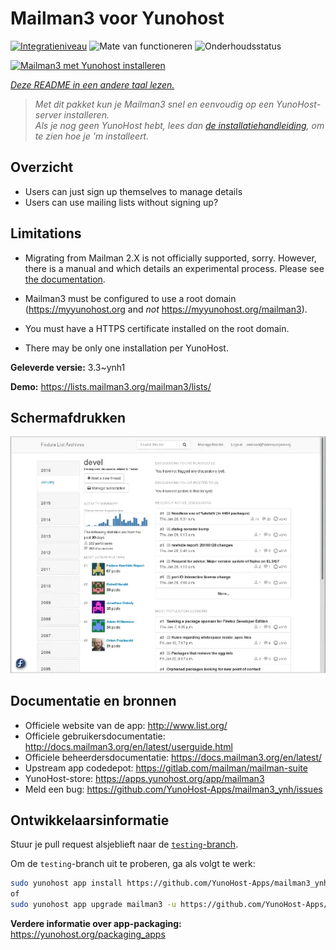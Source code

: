 <!--
NB: Deze README is automatisch gegenereerd door <https://github.com/YunoHost/apps/tree/master/tools/readme_generator>
Hij mag NIET handmatig aangepast worden.
-->

# Mailman3 voor Yunohost

[![Integratieniveau](https://apps.yunohost.org/badge/integration/mailman3)](https://ci-apps.yunohost.org/ci/apps/mailman3/)
![Mate van functioneren](https://apps.yunohost.org/badge/state/mailman3)
![Onderhoudsstatus](https://apps.yunohost.org/badge/maintained/mailman3)

[![Mailman3 met Yunohost installeren](https://install-app.yunohost.org/install-with-yunohost.svg)](https://install-app.yunohost.org/?app=mailman3)

*[Deze README in een andere taal lezen.](./ALL_README.md)*

> *Met dit pakket kun je Mailman3 snel en eenvoudig op een YunoHost-server installeren.*  
> *Als je nog geen YunoHost hebt, lees dan [de installatiehandleiding](https://yunohost.org/install), om te zien hoe je 'm installeert.*

## Overzicht

* Users can just sign up themselves to manage details
* Users can use mailing lists without signing up?

## Limitations

* Migrating from Mailman 2.X is not officially supported, sorry. However, there is a manual and
  which details an experimental process. Please see [the documentation](https://docs.mailman3.org/en/latest/migration.html).

* Mailman3 must be configured to use a root domain (https://myyunohost.org and *not* https://myyunohost.org/mailman3).

* You must have a HTTPS certificate installed on the root domain.

* There may be only one installation per YunoHost.


**Geleverde versie:** 3.3~ynh1

**Demo:** <https://lists.mailman3.org/mailman3/lists/>

## Schermafdrukken

![Schermafdrukken van Mailman3](./doc/screenshots/screenshot1.webp)

## Documentatie en bronnen

- Officiele website van de app: <http://www.list.org/>
- Officiele gebruikersdocumentatie: <http://docs.mailman3.org/en/latest/userguide.html>
- Officiele beheerdersdocumentatie: <https://docs.mailman3.org/en/latest/>
- Upstream app codedepot: <https://gitlab.com/mailman/mailman-suite>
- YunoHost-store: <https://apps.yunohost.org/app/mailman3>
- Meld een bug: <https://github.com/YunoHost-Apps/mailman3_ynh/issues>

## Ontwikkelaarsinformatie

Stuur je pull request alsjeblieft naar de [`testing`-branch](https://github.com/YunoHost-Apps/mailman3_ynh/tree/testing).

Om de `testing`-branch uit te proberen, ga als volgt te werk:

```bash
sudo yunohost app install https://github.com/YunoHost-Apps/mailman3_ynh/tree/testing --debug
of
sudo yunohost app upgrade mailman3 -u https://github.com/YunoHost-Apps/mailman3_ynh/tree/testing --debug
```

**Verdere informatie over app-packaging:** <https://yunohost.org/packaging_apps>
